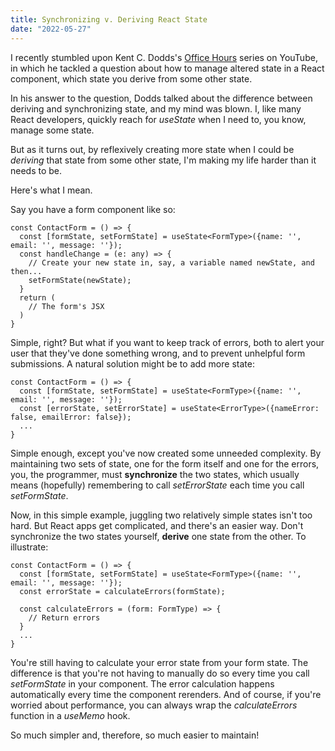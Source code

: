 ```yaml
---
title: Synchronizing v. Deriving React State
date: "2022-05-27"
---
```


I recently stumbled upon Kent C. Dodds's [Office Hours](https://youtu.be/uNKWIWgbx9s) series on YouTube, in which he tackled a question about how to manage altered state in a React component, which state you derive from some other state.

In his answer to the question, Dodds talked about the difference between deriving and synchronizing state, and my mind was blown. I, like many React developers, quickly reach for _useState_ when I need to, you know, manage some state.

But as it turns out, by reflexively creating more state when I could be _deriving_ that state from some other state, I'm making my life harder than it needs to be.

Here's what I mean.

Say you have a form component like so:

```tsx
const ContactForm = () => {
  const [formState, setFormState] = useState<FormType>({name: '', email: '', message: ''});
  const handleChange = (e: any) => {
    // Create your new state in, say, a variable named newState, and then...
    setFormState(newState);
  }
  return (
    // The form's JSX
  )
}
```
Simple, right? But what if you want to keep track of errors, both to alert your user that they've done something wrong, and to prevent unhelpful form submissions.
A natural solution might be to add more state:
```tsx
const ContactForm = () => {
  const [formState, setFormState] = useState<FormType>({name: '', email: '', message: ''});
  const [errorState, setErrorState] = useState<ErrorType>({nameError: false, emailError: false});
  ...
}
```
Simple enough, except you've now created some unneeded complexity. By maintaining two sets of state, one for the form itself and one for the errors, you, the programmer, must **synchronize** the two states, which usually means (hopefully) remembering to call _setErrorState_ each time you call _setFormState_.

Now, in this simple example, juggling two relatively simple states isn't too hard. But React apps get complicated, and there's an easier way. Don't synchronize the two states yourself, **derive** one state from the other. To illustrate:

```tsx
const ContactForm = () => {
  const [formState, setFormState] = useState<FormType>({name: '', email: '', message: ''});
  const errorState = calculateErrors(formState);
  
  const calculateErrors = (form: FormType) => {
    // Return errors
  }
  ...
}
```
You're still having to calculate your error state from your form state. The difference is that you're not having to manually do so every time you call _setFormState_ in your component. The error calculation happens automatically every time the component rerenders. And of course, if you're worried about performance, you can always wrap the _calculateErrors_ function in a _useMemo_ hook.

So much simpler and, therefore, so much easier to maintain! 